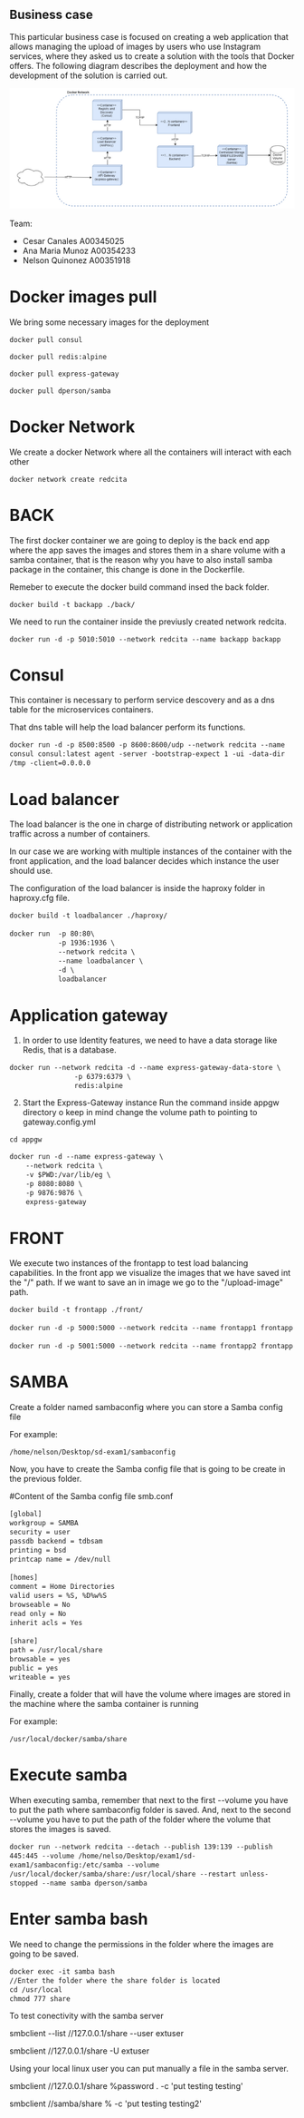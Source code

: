 ## Business case

This particular business case is focused on creating a web application that allows managing the upload of images by users who use Instagram services, where they asked us to create a solution with the tools that Docker offers. The following diagram describes the deployment and how the development of the solution is carried out.

![Diagrama](diagrama.png)

Team:
- Cesar Canales A00345025
- Ana Maria Munoz A00354233
- Nelson Quinonez A00351918

# Docker images pull

We bring some necessary images for the deployment

```
docker pull consul
```

```
docker pull redis:alpine
```

```
docker pull express-gateway
```

```
docker pull dperson/samba
```

# Docker Network
We create a docker Network where all the containers will interact with each other

```
docker network create redcita
```

# BACK

The first docker container we are going to deploy is the back end app where the app saves the images and stores them in a share volume with a samba container, that is the reason why you have to also install samba package in the container, this change is done in the Dockerfile.

Remeber to execute the docker build command insed the back folder.

```
docker build -t backapp ./back/
```

We need to run the container inside the previusly created network redcita.

```
docker run -d -p 5010:5010 --network redcita --name backapp backapp
```

# Consul

This container is necessary to perform service descovery and as a dns table for the microservices containers.

That dns table will help the load balancer perform its functions.

```
docker run -d -p 8500:8500 -p 8600:8600/udp --network redcita --name consul consul:latest agent -server -bootstrap-expect 1 -ui -data-dir /tmp -client=0.0.0.0
```

# Load balancer

The load balancer is the one in charge of distributing network or application traffic across a number of containers.

In our case we are working with multiple instances of the container with the front application, and the load balancer decides which instance the user should use.

The configuration of the load balancer is inside the haproxy folder in haproxy.cfg file.

```
docker build -t loadbalancer ./haproxy/

docker run  -p 80:80\
            -p 1936:1936 \
            --network redcita \
            --name loadbalancer \
            -d \
            loadbalancer
```

# Application gateway

1. In order to use Identity features, we need to have a data storage like Redis, that is a database.

```
docker run --network redcita -d --name express-gateway-data-store \
                -p 6379:6379 \
                redis:alpine
```

2. Start the Express-Gateway instance
Run the command inside appgw directory o keep in mind change the volume path to pointing to gateway.config.yml

```
cd appgw
```

```
docker run -d --name express-gateway \
    --network redcita \
    -v $PWD:/var/lib/eg \
    -p 8080:8080 \
    -p 9876:9876 \
    express-gateway
```

# FRONT

We execute two instances of the frontapp to test load balancing capabilities.
In the front app we visualize the images that we have saved int the "/" path. If we want to save an in image we go to the "/upload-image" path.

```
docker build -t frontapp ./front/

docker run -d -p 5000:5000 --network redcita --name frontapp1 frontapp

docker run -d -p 5001:5000 --network redcita --name frontapp2 frontapp
```

# SAMBA

Create a folder named sambaconfig where you can store a Samba config file

For example:
```
/home/nelson/Desktop/sd-exam1/sambaconfig
```

Now, you have to create the Samba config file that is going to be create in the previous folder.

#Content of the Samba config file smb.conf

```
[global]
workgroup = SAMBA
security = user
passdb backend = tdbsam
printing = bsd
printcap name = /dev/null

[homes]
comment = Home Directories
valid users = %S, %D%w%S
browseable = No
read only = No
inherit acls = Yes

[share]
path = /usr/local/share
browsable = yes
public = yes
writeable = yes
```

Finally, create a folder that will have the volume where images are stored in the machine where the samba container is running

For example:
```
/usr/local/docker/samba/share
```

# Execute samba

When executing samba, remember that next to the first --volume you have to put the path where sambaconfig folder is saved. And, next to the second --volume you have to put the path of the folder where the volume that stores the images is saved.

```
docker run --network redcita --detach --publish 139:139 --publish 445:445 --volume /home/nelso/Desktop/exam1/sd-exam1/sambaconfig:/etc/samba --volume /usr/local/docker/samba/share:/usr/local/share --restart unless-stopped --name samba dperson/samba
```

# Enter samba bash

We need to change the permissions in the folder where the images are going to be saved.

```
docker exec -it samba bash
//Enter the folder where the share folder is located
cd /usr/local
chmod 777 share
```

To test conectivity with the samba server 

smbclient --list //127.0.0.1/share --user extuser

smbclient //127.0.0.1/share -U extuser

Using your local linux user you can put manually a file in the samba server.

smbclient //127.0.0.1/share %password . -c 'put testing testing'

smbclient //samba/share % -c 'put testing testing2'
